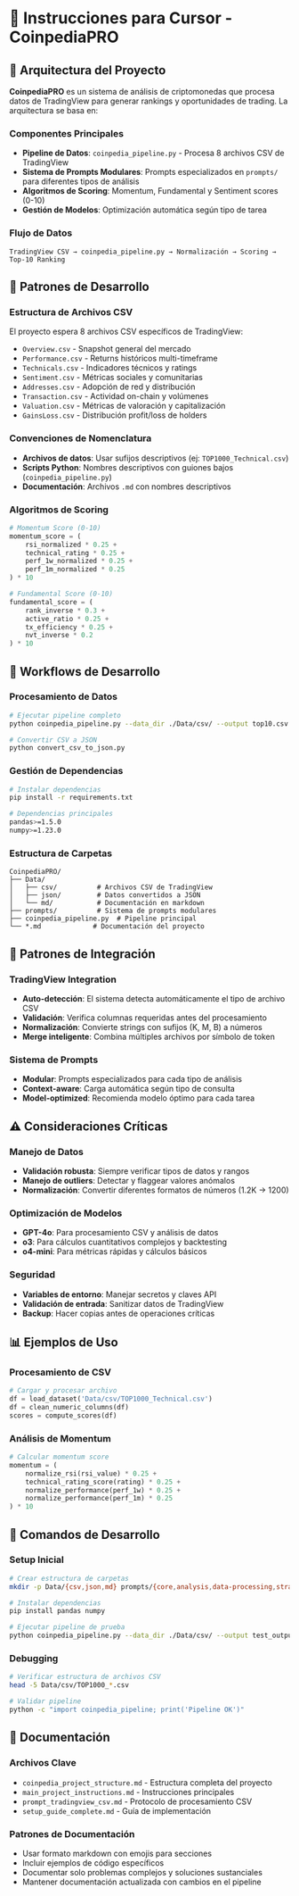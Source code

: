# 🚀 Instrucciones para Cursor - CoinpediaPRO

## 🎯 Arquitectura del Proyecto

**CoinpediaPRO** es un sistema de análisis de criptomonedas que procesa datos de TradingView para generar rankings y oportunidades de trading. La arquitectura se basa en:

### Componentes Principales
- **Pipeline de Datos**: `coinpedia_pipeline.py` - Procesa 8 archivos CSV de TradingView
- **Sistema de Prompts Modulares**: Prompts especializados en `prompts/` para diferentes tipos de análisis
- **Algoritmos de Scoring**: Momentum, Fundamental y Sentiment scores (0-10)
- **Gestión de Modelos**: Optimización automática según tipo de tarea

### Flujo de Datos
```
TradingView CSV → coinpedia_pipeline.py → Normalización → Scoring → Top-10 Ranking
```

## 🔧 Patrones de Desarrollo

### Estructura de Archivos CSV
El proyecto espera 8 archivos CSV específicos de TradingView:
- `Overview.csv` - Snapshot general del mercado
- `Performance.csv` - Returns históricos multi-timeframe
- `Technicals.csv` - Indicadores técnicos y ratings
- `Sentiment.csv` - Métricas sociales y comunitarias
- `Addresses.csv` - Adopción de red y distribución
- `Transaction.csv` - Actividad on-chain y volúmenes
- `Valuation.csv` - Métricas de valoración y capitalización
- `GainsLoss.csv` - Distribución profit/loss de holders

### Convenciones de Nomenclatura
- **Archivos de datos**: Usar sufijos descriptivos (ej: `TOP1000_Technical.csv`)
- **Scripts Python**: Nombres descriptivos con guiones bajos (`coinpedia_pipeline.py`)
- **Documentación**: Archivos `.md` con nombres descriptivos

### Algoritmos de Scoring
```python
# Momentum Score (0-10)
momentum_score = (
    rsi_normalized * 0.25 +
    technical_rating * 0.25 +
    perf_1w_normalized * 0.25 +
    perf_1m_normalized * 0.25
) * 10

# Fundamental Score (0-10)
fundamental_score = (
    rank_inverse * 0.3 +
    active_ratio * 0.25 +
    tx_efficiency * 0.25 +
    nvt_inverse * 0.2
) * 10
```

## 🚀 Workflows de Desarrollo

### Procesamiento de Datos
```bash
# Ejecutar pipeline completo
python coinpedia_pipeline.py --data_dir ./Data/csv/ --output top10.csv

# Convertir CSV a JSON
python convert_csv_to_json.py
```

### Gestión de Dependencias
```bash
# Instalar dependencias
pip install -r requirements.txt

# Dependencias principales
pandas>=1.5.0
numpy>=1.23.0
```

### Estructura de Carpetas
```
CoinpediaPRO/
├── Data/
│   ├── csv/          # Archivos CSV de TradingView
│   ├── json/         # Datos convertidos a JSON
│   └── md/           # Documentación en markdown
├── prompts/          # Sistema de prompts modulares
├── coinpedia_pipeline.py  # Pipeline principal
└── *.md             # Documentación del proyecto
```

## 🎯 Patrones de Integración

### TradingView Integration
- **Auto-detección**: El sistema detecta automáticamente el tipo de archivo CSV
- **Validación**: Verifica columnas requeridas antes del procesamiento
- **Normalización**: Convierte strings con sufijos (K, M, B) a números
- **Merge inteligente**: Combina múltiples archivos por símbolo de token

### Sistema de Prompts
- **Modular**: Prompts especializados para cada tipo de análisis
- **Context-aware**: Carga automática según tipo de consulta
- **Model-optimized**: Recomienda modelo óptimo para cada tarea

## ⚠️ Consideraciones Críticas

### Manejo de Datos
- **Validación robusta**: Siempre verificar tipos de datos y rangos
- **Manejo de outliers**: Detectar y flaggear valores anómalos
- **Normalización**: Convertir diferentes formatos de números (1.2K → 1200)

### Optimización de Modelos
- **GPT-4o**: Para procesamiento CSV y análisis de datos
- **o3**: Para cálculos cuantitativos complejos y backtesting
- **o4-mini**: Para métricas rápidas y cálculos básicos

### Seguridad
- **Variables de entorno**: Manejar secretos y claves API
- **Validación de entrada**: Sanitizar datos de TradingView
- **Backup**: Hacer copias antes de operaciones críticas

## 📊 Ejemplos de Uso

### Procesamiento de CSV
```python
# Cargar y procesar archivo
df = load_dataset('Data/csv/TOP1000_Technical.csv')
df = clean_numeric_columns(df)
scores = compute_scores(df)
```

### Análisis de Momentum
```python
# Calcular momentum score
momentum = (
    normalize_rsi(rsi_value) * 0.25 +
    technical_rating_score(rating) * 0.25 +
    normalize_performance(perf_1w) * 0.25 +
    normalize_performance(perf_1m) * 0.25
) * 10
```

## 🔄 Comandos de Desarrollo

### Setup Inicial
```bash
# Crear estructura de carpetas
mkdir -p Data/{csv,json,md} prompts/{core,analysis,data-processing,strategies}

# Instalar dependencias
pip install pandas numpy

# Ejecutar pipeline de prueba
python coinpedia_pipeline.py --data_dir ./Data/csv/ --output test_output.csv
```

### Debugging
```bash
# Verificar estructura de archivos CSV
head -5 Data/csv/TOP1000_*.csv

# Validar pipeline
python -c "import coinpedia_pipeline; print('Pipeline OK')"
```

## 📝 Documentación

### Archivos Clave
- `coinpedia_project_structure.md` - Estructura completa del proyecto
- `main_project_instructions.md` - Instrucciones principales
- `prompt_tradingview_csv.md` - Protocolo de procesamiento CSV
- `setup_guide_complete.md` - Guía de implementación

### Patrones de Documentación
- Usar formato markdown con emojis para secciones
- Incluir ejemplos de código específicos
- Documentar solo problemas complejos y soluciones sustanciales
- Mantener documentación actualizada con cambios en el pipeline 